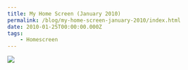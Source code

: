 ```yaml
---
title: My Home Screen (January 2010)
permalink: /blog/my-home-screen-january-2010/index.html
date: 2010-01-25T00:00:00.000Z
tags:
    - Homescreen
---
```


![](https://cdn.rknight.me/site/homescreen-jan-2010.jpg)